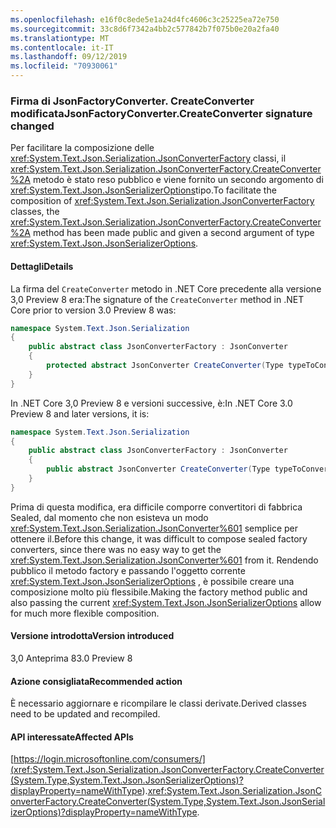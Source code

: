 ```yaml
---
ms.openlocfilehash: e16f0c8ede5e1a24d4fc4606c3c25225ea72e750
ms.sourcegitcommit: 33c8d6f7342a4bb2c577842b7f075b0e20a2fa40
ms.translationtype: MT
ms.contentlocale: it-IT
ms.lasthandoff: 09/12/2019
ms.locfileid: "70930061"
---
```

### <a name="jsonfactoryconvertercreateconverter-signature-changed"></a><span data-ttu-id="95632-101">Firma di JsonFactoryConverter. CreateConverter modificata</span><span class="sxs-lookup"><span data-stu-id="95632-101">JsonFactoryConverter.CreateConverter signature changed</span></span>

<span data-ttu-id="95632-102">Per facilitare la composizione delle <xref:System.Text.Json.Serialization.JsonConverterFactory> classi, il <xref:System.Text.Json.Serialization.JsonConverterFactory.CreateConverter%2A> metodo è stato reso pubblico e viene fornito un secondo argomento di <xref:System.Text.Json.JsonSerializerOptions>tipo.</span><span class="sxs-lookup"><span data-stu-id="95632-102">To facilitate the composition of <xref:System.Text.Json.Serialization.JsonConverterFactory> classes, the <xref:System.Text.Json.Serialization.JsonConverterFactory.CreateConverter%2A> method has been made public and given a second argument of type <xref:System.Text.Json.JsonSerializerOptions>.</span></span>

#### <a name="details"></a><span data-ttu-id="95632-103">Dettagli</span><span class="sxs-lookup"><span data-stu-id="95632-103">Details</span></span>

<span data-ttu-id="95632-104">La firma del `CreateConverter` metodo in .NET Core precedente alla versione 3,0 Preview 8 era:</span><span class="sxs-lookup"><span data-stu-id="95632-104">The signature of the `CreateConverter` method in .NET Core prior to version 3.0 Preview 8 was:</span></span> 

```csharp
namespace System.Text.Json.Serialization
{
    public abstract class JsonConverterFactory : JsonConverter
    {
        protected abstract JsonConverter CreateConverter(Type typeToConvert);
    }
}
```

<span data-ttu-id="95632-105">In .NET Core 3,0 Preview 8 e versioni successive, è:</span><span class="sxs-lookup"><span data-stu-id="95632-105">In .NET Core 3.0 Preview 8 and later versions, it is:</span></span>

```csharp
namespace System.Text.Json.Serialization
{
    public abstract class JsonConverterFactory : JsonConverter
    {
        public abstract JsonConverter CreateConverter(Type typeToConvert, JsonSerializerOptions options);
    }
}
```

<span data-ttu-id="95632-106">Prima di questa modifica, era difficile comporre convertitori di fabbrica Sealed, dal momento che non esisteva un modo <xref:System.Text.Json.Serialization.JsonConverter%601> semplice per ottenere il.</span><span class="sxs-lookup"><span data-stu-id="95632-106">Before this change, it was difficult to compose sealed factory converters, since there was no easy way to get the <xref:System.Text.Json.Serialization.JsonConverter%601> from it.</span></span> <span data-ttu-id="95632-107">Rendendo pubblico il metodo factory e passando l'oggetto corrente <xref:System.Text.Json.JsonSerializerOptions> , è possibile creare una composizione molto più flessibile.</span><span class="sxs-lookup"><span data-stu-id="95632-107">Making the factory method public and also passing the current <xref:System.Text.Json.JsonSerializerOptions> allow for much more flexible composition.</span></span>

#### <a name="version-introduced"></a><span data-ttu-id="95632-108">Versione introdotta</span><span class="sxs-lookup"><span data-stu-id="95632-108">Version introduced</span></span>

<span data-ttu-id="95632-109">3,0 Anteprima 8</span><span class="sxs-lookup"><span data-stu-id="95632-109">3.0 Preview 8</span></span>

#### <a name="recommended-action"></a><span data-ttu-id="95632-110">Azione consigliata</span><span class="sxs-lookup"><span data-stu-id="95632-110">Recommended action</span></span>

<span data-ttu-id="95632-111">È necessario aggiornare e ricompilare le classi derivate.</span><span class="sxs-lookup"><span data-stu-id="95632-111">Derived classes need to be updated and recompiled.</span></span>

#### <a name="affected-apis"></a><span data-ttu-id="95632-112">API interessate</span><span class="sxs-lookup"><span data-stu-id="95632-112">Affected APIs</span></span>

<span data-ttu-id="95632-113">[https://login.microsoftonline.com/consumers/](<xref:System.Text.Json.Serialization.JsonConverterFactory.CreateConverter(System.Type,System.Text.Json.JsonSerializerOptions)?displayProperty=nameWithType>).</span><span class="sxs-lookup"><span data-stu-id="95632-113"><xref:System.Text.Json.Serialization.JsonConverterFactory.CreateConverter(System.Type,System.Text.Json.JsonSerializerOptions)?displayProperty=nameWithType>.</span></span>

<!-- For tool use only

### Affected APIs

- `M:System.Text.Json.Serialization.JsonConverterFactory.CreateConverter(System.Type,System.Text.Json.JsonSerializerOptions)`

-->
